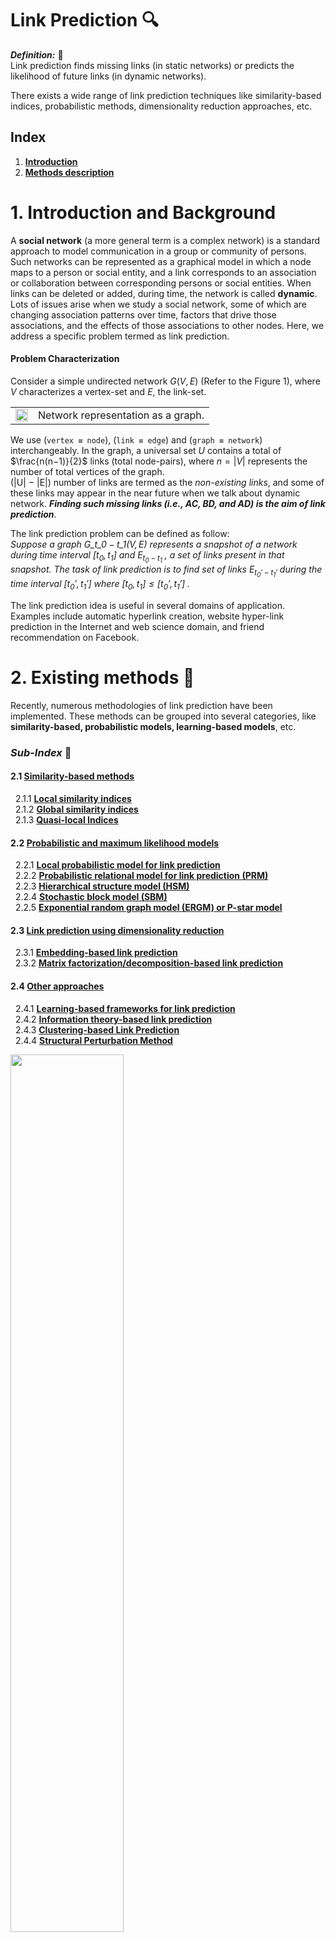 # **Link Prediction** :mag:
***Definition:*** :key:<br>
Link prediction finds missing links (in static networks) or predicts the likelihood of future links (in dynamic networks).

There exists a wide range of link prediction techniques like similarity-based indices, probabilistic methods, dimensionality reduction approaches, etc.

## **Index**
1. [**Introduction**](#1-introduction-and-background)
2. [**Methods description**](#2-existing-methods-📑)


# 1. **Introduction and Background**
A **social network** (a more general term is a complex network) is a standard approach to model communication in a group or community of persons. Such networks can be represented as a graphical model in which a node maps to a person or social entity, and a link corresponds to an association or collaboration between corresponding persons or social entities. When links can be deleted or added, during time, the network is called **dynamic**. Lots of issues arise when we study a social network, some of which are changing association patterns over time, factors that drive those associations, and the effects of those associations to other nodes. Here, we address a specific problem termed as link prediction.

#### **Problem Characterization**
Consider a simple undirected network $G(V, E)$ (Refer to the Figure 1), where $V$ characterizes a vertex-set and $E$, the link-set.

|   |   |
| - | - |
|<img src="latex/capitoli/intro/imgs/img1.png" width="100%" height="100%"> | Network representation as a graph. |



We use (`vertex ≡ node`), (`link ≡ edge`) and (`graph ≡ network`) interchangeably. In the graph, a universal set $U$ contains a total of $\frac{n(n−1)}{2}$ links (total node-pairs), where $n = |V|$ represents the number of total vertices of the
graph. <br>
(|U| − |E|) number of links are termed as the *non-existing links*, and some of these links may appear in the near future when we talk about dynamic network. ***Finding such missing links (i.e., AC, BD, and AD) is the aim of link prediction***.

The link prediction problem can be defined as follow:<br>
*Suppose a graph* $\mathit{G\_{t\_0 − t\_1} (V, E)}$ *represents a snapshot of a network during time interval* $\mathit{[t_0 ,t_1]}$ *and* $\mathit{E_{t_0 − t_1}}$ *, a set of links  present in that snapshot. The task of link prediction is to find set of links* $\mathit{E_{t_0' − t_1'}}$ *during the time interval* $\mathit{[t_0' ,t_1']}$ *where* $\mathit{[t_0 ,t_1] \leq [t_0' ,t_1']}$ *.*

The link prediction idea is useful in several domains of application. Examples include automatic hyperlink creation, website hyper-link prediction in the Internet
and web science domain, and friend recommendation on Facebook.

# 2. **Existing methods** :bookmark_tabs:
Recently, numerous methodologies of link prediction have been implemented. These methods can be grouped into several categories, like **similarity-based, probabilistic models, learning-based models**, etc.

### ***Sub-Index*** :open_file_folder:
#### 2.1 [**Similarity-based methods**](#21-similarity-based-methods) <br>
&nbsp;&nbsp;2.1.1 [**Local similarity indices**](#211-local-similarity-indices)<br>
&nbsp;&nbsp;2.1.2 [**Global similarity indices**](#212-global-similarity-indices)<br>
&nbsp;&nbsp;2.1.3 [**Quasi-local Indices**](#213-quasi-local-indices)<br>
#### 2.2 [**Probabilistic and maximum likelihood models**](#22-probabilistic-and-maximum-likelihood-models) <br>
&nbsp;&nbsp;2.2.1 [**Local probabilistic model for link prediction**](#221-local-probabilistic-model-for-link-prediction)<br>
&nbsp;&nbsp;2.2.2 [**Probabilistic relational model for link prediction (PRM)**](#222-probabilistic-relational-model-for-link-prediction-prm)<br>
&nbsp;&nbsp;2.2.3 [**Hierarchical structure model (HSM)**](#223-hierarchical-structure-model-hsm)<br>
&nbsp;&nbsp;2.2.4 [**Stochastic block model (SBM)**](#224-stochastic-block-model-sbm)<br>
&nbsp;&nbsp;2.2.5 [**Exponential random graph model (ERGM) or P-star model**](#225-exponential-random-graph-model-ergm-or-p-star-model)<br>
#### 2.3 [**Link prediction using dimensionality reduction**](#23-link-prediction-using-dimensionality-reduction) <br>
&nbsp;&nbsp;2.3.1 [**Embedding-based link prediction**](#231-embedding-based-link-prediction)<br>
&nbsp;&nbsp;2.3.2 [**Matrix factorization/decomposition-based link prediction**](#232-matrix-factorizationdecomposition-based-link-prediction)<br>
#### 2.4 [**Other approaches**](#24-other-approaches) <br>
&nbsp;&nbsp;2.4.1 [**Learning-based frameworks for link prediction**](#241-learning-based-frameworks-for-link-prediction)<br>
&nbsp;&nbsp;2.4.2 [**Information theory-based link prediction**](#242-information-theory-based-link-prediction)<br>
&nbsp;&nbsp;2.4.3 [**Clustering-based Link Prediction**](#243-clustering-based-link-prediction)<br>
&nbsp;&nbsp;2.4.4 [**Structural Perturbation Method**](#244-structural-perturbation-method)<br>

<img src="latex/capitoli/methods/imgs/img2.jpg" width="60%" height="60%"> 

## 2.1 **Similarity-based methods**
Similarity-based metrics are the simplest one in link prediction, in which for each pair $x$ and $y$, a similarity score $S(x, y)$ is calculated. The score $S(x, y)$ is based on the structural or node’s properties of the considered pair. The non-observed links (i.e., $U − E^T$ ) are assigned scores according to their similarities. **The pair of nodes having a higher score represents the predicted link between them**. The similarity measures between every pair *can be calculated using several properties of the network*, one of which is structural property. Scores based on this property can be grouped in several categories like **local and global**, and so on.

### 2.1.1 **Local similarity indices**
Local indices are generally calculated using information about common neighbors and node degree. These indices **consider immediate neighbors of a node**. The following are some examples of local similarity indices with a description and method to calculate them:
- `Common Neighbors (CN)`: In a given network or graph, the size of common neighbors for a given pair of nodes $x$ and $y$ is calculated as the size of the intersection of the two nodes neighborhoods ( $\Gamma$ ).
    $$S(x, y) = |\Gamma(x) \cap \Gamma(y)|$$
    The likelihood of the existence of a link between x and y increases with the number of common neighbors between them.
- `Jaccard Coefficient`: This metric is similar to the Common Neighbors. Additionally, it normalizes the above score, as given below:
    $$S(x, y) = \frac{|\Gamma(x) \cap \Gamma(y)|}{|\Gamma(x) \cup \Gamma(y)|}$$
    The Jaccard coefficient is defined as the probability of selection of common neighbors of pairwise vertices from all the neighbors of either vertex. The pairwise Jaccard score increases with the number of common neighbors between the two vertices considered. Some researcher (**Liben-Nowell et al.**) demonstrated that this similarity metric **performs worse** as compared to Common Neighbors.
- `Adamic/Adar Index (AA)`: Adamic and Adar presented a metric to calculate a similarity score between two web pages based on shared features, which are further used in link prediction after some modification
    $$S(x, y) = \sum_{z \in \Gamma(x) \cap \Gamma(y)} \frac{1}{log k_z}$$
    where $k_z$ is the degree of the node $z$. It is clear from the equation that more weights are assigned to the common neighbors having smaller degrees. This is also intuitive in the real-world scenario, for example, a person with more number of friends spend less time/resource with an individual friend as compared to the less number of friends.
- `Preferential Attachment (PA)`: The idea of preferential attachment is applied to generate a growing scale-free network. The term **growing** represents the incremental nature of nodes over time in the network. The likelihood incrementing new connection associated with a node $x$ is proportional to $k_x$ , the degree of the node. Preferential attachment score between two nodes x and y can be computed as:
    $$S(x, y) = k_x k_y$$
    This index shows the worst performance on most networks. The **simplicity**
(as it requires the least information for the score calculation) and the **computational time** of this metric are the main advantages. PA shows better results if larger degree nodes are densely connected, and lower degree nodes are rarely connected. In the above equation, summation can also be used instead of multiplication as an aggregate function.
- `Resource Allocation Index (RA)`: Consider two non-adjacent vertices $x$ and $y$. Suppose node $x$ sends some resources to $y$ through the common nodes of both $x$ and $y$ then the similarity between the two vertices is computed in terms of **resources sent** from $x$ to $y$. This is expressed mathematically as:
    $$S(x, y) = \sum_{z \in \Gamma(x) \cap \Gamma(y)} \frac{1}{k_z}$$
    The difference between **RA** and **AA** is that the RA index heavily penalizes to higher degree nodes compared to the AA index. Prediction results of these indices become almost the same for smaller average degree networks. This index
shows good performance on heterogeneous networks with a high clustering coefficient, especially on transportation networks.
- `Cosine similarity or Salton Index (SI)`: This similarity index between two records (documents) is measured by calculating the Cosine of the angle between them. The metric is all about the orientation and not magnitude. The Cosine similarity can be computed as
    $$S(x, y) = \frac{|\Gamma(x) \cap \Gamma(y)|}{\sqrt{(k_x k_y)}}$$
- `Sorensen Index`: It is very similar to the Jaccard index. **McCune et al.** show that it **is more robust than Jaccard against the outliers**.
    $$S(x, y) = \frac{2|\Gamma(x) \cap \Gamma(y)|}{k_X + k_y}$$
- `CAR-based Common Neighbor Index (CAR)`: CAR-based indices are presented based on the assumption that the link existence between two nodes is more likely if their common neighbors are members of a local community (local-community-paradigm (LCP) theory). In other words, the likelihood existence increases with the number of links among the common neighbors (local community links (LCLs)) of the seed node pair as described in the following figure.
    $$S(x, y) = CN(x, y) \text{ x } LCL(x, y) = CN(x, y) \text{ x } \sum_{z \in \Gamma(x) \cap \Gamma(y)} \frac{|\gamma(z)|}{2} $$
    where $CN(x, y) = |\Gamma(x) ∩ \Gamma(y)|$ is number of common neighbors. $LCL(x, y)$ refers to the number of local community links which are defined as the links among the common neighbors of seed nodes x and y. $\gamma(z)$ is the subset of neighbors of node $z$ that are also common neighbors of $x$ and $y$. <br>
    <img src="latex/capitoli/methods/imgs/img3.png" width="70%" height="70%"> 
- `CAR-based Adamic/Adar Index (CAA)`: If $LCL$ is considered as an accuracy enhancer, then the $CAA$ index is obtained by incorporating the $LCL$ theory to the well known AA index and mathematically expressed by the equation given below.
    $$S(x, y) = \sum_{z \in \Gamma(x) \cap \Gamma(y)} \frac{|\gamma(z)|}{\log_2(k_z)} $$
- `CAR-based Resource Allocation Index (CRA)`: Is a general application of the LCL theory to other indices and generate the CRA index by incorporating this concept into the existing RA index of the literature. Mathematically, the CRA can be expressed as
    $$S(x, y) = \sum_{z \in \Gamma(x) \cap \Gamma(y)} \frac{|\gamma(z)|}{k_z}$$
- `CAR-based Preferential Attachment Index (CPA)`: This is the preferential attachment index based on the CAR index. CPA is obtained by incorporating the LCL theory to the original PA method and expressed mathematically by
    $$S(x, y) = e_x e_y + e_x CAR(x, y) + e_y CAR(x, y) + CAR(x, y)^2$$
    where $e_x$ is the number of neighbors of $x$ not shared by $y$ and $CAR(x, y)$ is the similarity score of the node pair $x$ and $y$ using CAR index. <br>
    CAR-based methods listed above show the best performance on LCP networks. The LCP networks are related to dynamic and heterogeneous systems and facilitate network evolution of social and biological networks.
- `Hub Promoted Index (HPI)`: This similarity index promotes the formation of links between the sparsely connected nodes and hubs. It also tries to prevent links formation between the hub nodes. This similarity metric can be expressed mathematically as
    $$S(x, y) = \frac{|\Gamma(x) \cap \Gamma(y)|}{min(k_x, k_y)}$$
- `Hub Depressed Index (HDI)`: This index is the same as the previous one but with the opposite goal as it avoids the formation of links between hubs and low degree nodes in the networks. The Hub depressed index promotes the links evolution between the hubs as well as the low degree nodes. The mathematical expression for this index is given below.
    $$S(x, y) = \frac{|\Gamma(x) \cap \Gamma(y)|}{max(k_x, k_y)}$$
- `Local Naive Bayes-based Common Neighbors (LNBCN)`: The above similarity indices are somehow based on common neighbors of the node pair where each of the which are equally weighted. This method is based on the Naive Bayes theory and arguments that different common neighbors play different role in the network and hence contributes differently to the score function computed for non-observed node pairs
    $$S(x, y) = \sum_{z \in \Gamma(x) \cap \Gamma(y)} [log(\frac{C(z)}{1 - C(z)}) + log(\frac{1 - \rho}{\rho})]$$
    where $C(z)$ is node clustering coefficient and $\rho$ is the network density expressed as
    $$\rho = \frac{|E|}{n(n-1)/2}$$
- `Leicht-Holme-Newman Local Index (LHNL)`: The logic below this index is that two vertices are similar to each other if their corresponding neighbors are self-similar to themselves. This score is defined by the ratio of the path of length two that exits between two vertices and the expected path of the same length between them.
    $$S(x, y) = \frac{|\Gamma(x) \cap \Gamma(y)|}{k_x k_y}$$
- `Node Clustering Coefficient (CCLP)`: This index is also based on the clustering coefficient property of the network in which the clustering coefficients of all the common neighbors of a seed node pair are computed and summed to find the final similarity score of the pair. Mathematically
    $$S(x, y) = \sum_{z \in \Gamma(x) \cap \Gamma(y)} C(z)$$
    where
    $$C(z) = \frac{t(z)}{k_z(k_z - 1)}$$
    is clustering coefficient of the node $z$ and $t(z)$ is the total triangles passing through the node $z$.
- `Node and Link Clustering coefficient (NLC)`: This similarity index is based on the basic topological feature of a network called ”*Clustering Coefficient*”. The
clustering coefficients of both nodes and links are
incorporated to compute the similarity score.
    $$S(x, y) = \sum_{z \in \Gamma(x) \cap \Gamma(y)} \frac{|\Gamma(x) \cap \Gamma(z)|}{k_z -1} \text{ x }C(z) + \frac{|\Gamma(y) \cap \Gamma(z)|}{k_z -1} \text{ x }C(z)$$

<br>

### 2.1.2 **Global similarity indices**
Global indices are computed using entire topological information of a network. The computational complexities of such methods are higher and seem to be infeasible for large networks.
- `Katz Index`: This index can be considered as a variant of the shortest path metric. It directly aggregates over all the paths between x and y and dumps exponentially for longer paths to penalize them. It can be expressed mathematically as:
    $$S(x, y) = \sum_{l = 1}^{\infty}\beta^l|paths_{x, y}^{<l>}| = \sum_{l = 1}^{\infty}\beta^l(A)^l_{x, y}$$
    where, $paths_{x, y}^{<l>}$ is considered as the set of total $l$ length paths between $x$ and $y$, $\beta$ is a damping factor that controls the path weights and A is the adjacency matrix. For the convergence of above equation,
    $$\beta < \frac{1}{\lambda_1} $$
    where $\lambda_1$ is the maximum eigenvalue of the matrix A. <br>
    If 1 is added to each element of the diagonal of the resulting similarity matrix S, this expression can be written in matrix terms as
    $$S = \beta AS + I$$
    where $I$ is the identity matrix of the proper dimension. The similarity between all pairs of nodes can be directly computed using the closed-form by rearranging for $S$ in the previous expression and subtracting the previously added 1 to the elements in the diagonal. Katz score for each pair of nodes in the network is calculated by finding the similarity matrix as
    $$S = (I − \beta A)^{− 1} − I$$
    The computational complexity of the given metric is high, and it can be roughly estimated to be cubic complexity which is not feasible for a large network.
- `Random Walk with Restart (RWR)`: Let $\alpha$ be a probability that a random walker iteratively moves to an arbitrary neighbor and returns to the same starting vertex with probability $(1 − \alpha)$. Consider $q_{xy}$ to be the probability that a random walker who starts walking from vertex $x$ and located at the vertex $y$ in steady-state. Now, this probability of walker to reach the vertex $y$ is expressed mathematically as
    $$\overrightarrow{q_x} = \alpha P^T \overrightarrow{q_x} + (1-\alpha) \overrightarrow{e_x}$$
    where $\overrightarrow{e_x}$ is the seed vector of length $|V|$ (i.e., the total number of vertices in the graph). This vector consists of zeros for all components except the elements $x$ itself. The transition matrix $P$ can be expressed as
    $$\overrightarrow{q_x} = (1-\alpha)(I - \alpha P^T)^{-1} \overrightarrow{e_x}$$
    Since this similarity is not symmetric, the final score between the node pair (x, y) can be computed as
    $$S(x, y) = q_{xy} + q_{yx}$$
    It is clear from the above equation that matrix inversion is required to solve, which is quite expensive and prohibitive for large networks.
- `Shortest Path`: The inverse relation between the similarity and length of the shortest path is captured by the following mathematical equation given below.
    $$S(x, y) = -|d(x, y)|$$
    where Dijkstra algorithm is applied to efficiently compute the shortest path d(x, y) between the node pair (x, y). The prediction accuracy of this index is low compared to most local indices.
- `Leicht-Holme-Newman Global Index (LHNG)`: This global index is based on the principle that two nodes are similar if either of them has an immediate neighbor, which is similar to the other node. This is a recursive definition of similarity where a termination condition is needed. The termination condition is introduced in terms of self-similarity, i.e., a node is similar to itself. Thus, the similarity score equation consists of two terms: first, the neighbor similarity, and the second, self-similarity, as given below.
    $$S(x, y) = \phi  \sum_z A_{x, z} S_{z, y} + \psi \delta_{x, y}$$
    Here, the first term is neighborhood similarity and the second term is self-similarity. $\psi$ and $\phi$ are free parameters that make a balance between these two terms. When the free parameter $\psi$ = 1, this index resembles to the Katz index.
- `Cosine based on L+ (Cos+)`: Laplacian matrix is extensively used as an alternative representation of graphs in spectral graph theory. This matrix can be defined as $L = D − A$, where, $D$ is the diagonal matrix consisting of the degrees of each node of the matrix and $A$ is the adjacency matrix of the graph. The pseudo-inverse of the matrix defined by Moore-Penrose is represented as $L^+$ and each entry of this matrix is used to represent the similarity score between the two corresponding nodes. The most common way to compute this pseudo-inverse is by computing the **singular value decomposition (SVD)** of the Laplacian matrix [ $(L = U \Sigma V^T) $, where $U$ and $V$ are left and right singular vectors of $SVD$ ] as follows
    $$L^+ = V \Sigma^+ U^T$$
    $\Sigma^+$ is obtained by taking the inverse of each nonzero element of the $\Sigma$. Further, the similarity between two nodes $x$ and $y$ can be computed using any inner product measure such as Cosine similarity given as
    $$S(x, y) = \frac{L_{x, y}^+}{\sqrt{L_{x, x}^+ L_{y, y}^+}}$$
- `Average Commute Time (ACT)`: This index is based on the random walk concept. A random walk is a Markov chain which describes the movements of a walker. It defined as the average number of movements/steps required by a random walker to reach the destination node $y$, and come back to the starting node $x$. If $m(x, y)$ be the number of steps required by the walker to reach $y$ from $x$, then the following expression captures this concept.
    $$n(x, y) = |E| (l_{xx}^+ + l_{yy}^+ - 2l_{xy}^+) $$
    where $l_{xy}^+$ denotes the $(x, y)$ entry of the matrix $L^+$ . Pseudo-inverse of the Laplacian, $L^+$ can be computed as
    $$L^+ = (L - \frac{ee^T}{n})^{-1} + \frac{ee^T}{n}$$
    where $e$ is a column vector consisting of 1’s. <br>
    Smaller value of this equation will represent higher similarity. The final expression is the following
    $$S(x, y) = \frac{1}{l_{xx}^+ + l_{yy}^+ - 2l_{xy}^+}$$
- `Normalized Average Commute Time (NACT)`: This is a variant of ACT that takes into account node degrees. For a high degree node (hub) $y$, $m(x, y)$ is usually small regardless of $x$, the similarity measure is normalized with stationary distribution $\pi$ of the Markov chain describing random walker on the graph. This normalized measure can be computed with the following equation
    $$S(x, y) = \frac{1}{(m(x, y)\pi_y + m(y, x)\pi_x)}$$
- `Matrix Forest Index (MF)`: his index is based on the concept of spanning tree which is defined as the subgraph that spans total nodes without forming any cycle. The spanning tree may contain total or less number of links as compared to the original graph. Chebotarev and Shamis proposed a theorem called matrix-forest theorem which states that the number of spanning tree in a graph is equal to the co-factor of any entry of Laplacian matrix of the graph. Here, the term forest represents the union of all rooted disjoint spanning trees. The similarity between two nodes $x$ and $y$ can be computed with the equation given below
    $$S = (I + L)^{-1}$$
    where $(I + L)\_{(x,y)}$ is the number of spanning rooted forests ( $x$ as root ) consisting of both the nodes $x$ and $y$. Moreover, this quantity is equal to the co-factor of $(I + L)_{(x,y)}$ .
- `SimRank`: This is a measure of structural context similarity and shows object-to-object relationships. It is not domain-specific and recommends to apply in directed or mixed networks. The basic assumption of this measure is that two objects are similar if they are related to similar objects. SimRank computes how soon two random walkers meet each other, starting from two different positions. This measure can be represented in matrix form as
    $$S(x,y) = \alpha W^T SW + (1 - \alpha)I$$
    where, $\alpha \in (0, 1)$ is a constant. $W$ is the transformation matrix and computed by normalizing each column of adjacency matrix $A$ as $W_{ij} = \frac{a_{ij}}{\sum_{k=1}^{n}}$ <br>
    The computational complexity of this measure is high for a large network, and to reduce its time, the authors suggest pruning recursive branches.
- `Rooted Pagerank (RPR)`: The idea of PageRank was originally proposed to rank the web pages based on the importance of those pages. The algorithm is based on the assumption that a random walker randomly goes to a web page with probability $\alpha$ and follows hyper-link embedded in the page with probability $(1 − \alpha)$. Chung et al. used this concept incorporated with a random walk in link prediction framework. The importance of web pages, in a random walk, can be replaced by stationary distribution. The similarity between two vertices $x$ and $y$ can be measured by the stationary probability of $y$ from $x$ in a random walk where the walker moves to an arbitrary neighboring vertex with probability $\alpha$ and returns to $x$ with probability $(1 − \alpha)$. Mathematically, this score can be computed for all pair of vertices as
    $$RPR = (1 - \alpha)(I - \alpha \hat{N})^{-1}$$
    where $\hat{N} = D^{−1} A$ is the normalized adjacency matrix with the diagonal degree matrix $D[i, i] = \sum_j A[i, j]$.

<br>

### 2.1.3 **Quasi-local Indices**
Quasi-local indices have been introduced as a trade-off between local and global approaches or performance and complexity. These metrics are as efficient to compute as local indices. Some of these indices extract the entire topological information of the network. The time complexities of these indices are still below compared to the global approaches.
- `Local Path Index (LP)`: This metric has the intent to furnish a good trade-off between accuracy and computational complexity. The metric is expressed mathematically as 
    $$S^{LP} = A^2 + \epsilon A^3$$
    where $|epsilon$ represents a free parameter. Clearly, the measurement converges to common neighbor when $\epsilon = 0$. If there is no direct connection between $x$ and $y$, $(A^3)_{xy}$ is equated to the total different paths of length 3 between $x$ and $y$. The index can also be expanded to generalized form
    $$S^{LP} = A^2 + \epsilon A^3 + \epsilon^2 A^4 + ... + \epsilon^{(n−2)} A^n$$
    where $n$ is the maximal order. Computing this index becomes more complicated with the increasing value of $n$. The LP index outperforms the proximity-based indices, such as RA, AA, and CN.
- `Path of Length 3 (L3)`: Georg Simmel, a German sociologist, first coined the concept “triadic closure” and made popular by Mark Granovetter in his work “*The Strength of Weak Ties*”. The authors proposed a similarity index in protein-protein interaction (PPI) network, called ***path of length 3 (or L3)*** published in the Nature Communication. They experimentally show that the triadic closure principle (TCP) does not work well with PPI networks. They showed the paradoxical behavior of the TCP (i.e., the path of length 2), which does not follow the structural and evolutionary mechanism that governs protein interaction. The TCP predicts well to the interaction of self-interaction proteins (SIPs), which are very small (4%) in PPI networks and fails in prediction between SIP and non SIP that amounts to 96%. They showed that the L3 index performs well in such conditions and give mathematical expression to compute this index as
    $$S(x, y) = \sum \frac{a_{x,u} a_{u,v} a_{v,y}}{k_u k_v}$$
- `Similarity based on Local Random Walk and Superposed Random Walk (LRW and SRW)`: This metric propose a new similarity measures by exploiting the random walk concept on graphs with limited walk steps. They defined node similarity based on random walks of lower computational complexity compared to the other random walk based methods. Given a random walker, starting from the node $x$, the probability of reaching the random walker to the node $y$ in $t$ steps is
    $$\overrightarrow{\pi}\_x(t) = P^T \overrightarrow{\pi}\_x(t-1)$$
    where $\overrightarrow{\pi}\_x(0)$ is a column vector with $x^{th}$ element as 1 while others are 0’s and $P^T$ is the transpose of the transition probability matrix $P$. $P_{xy}$ entry of this matrix defines the probability of a random walker at node $x$ will move to the next node $y$. It is expressed as $P_{xy} = \frac{a_{kx}}{k_x}$ , where $a_{xy}$ is 1 when there is a link between $x$ and $y$ and 0, otherwise. The authors computed the similarity score ( $LRW$ ) between two nodes based on the above concept as
    $$S^{LRW}(x, y) = \frac{k_x}{2|E|}\pi_{xy}(t) + \frac{k_y}{2|E|}\pi_{xy}(t)$$
    This similarity measure focus on only few steps covered by the random walker (hence quasi-local) and not the stationary state compared to other approaches. <br> 
    Random walk based methods suffer from the situation where a random walker moves far away with a certain probability from the target node whether the target node is closer or not. This is an obvious problem in social networks that show a high clustering index i.e., clustering property of the social networks. This degrades the similarity score between the two nodes and results in low prediction accuracy. One way to counter this problem is that continuously release the walkers at the starting point, which results in a higher similarity between the target node and the nearby nodes. By superposing the contribution of each walker (walkers move independently), SRW is expressed as
    $$S^{SRW} (x, y) (t) = \sum_{l=1}^{t} S^{LRW} (l)$$

### **Some Remarks**:
Similarity-based approaches mostly focus on the structural properties of the networks to compute the similarity score. <br> 
***Local approaches*** consider, in general, neighborhood information (direct neighbors or neighbors of neighbor), which take less time for computation. This is the property that makes the local approaches feasible for massive real-world network datasets.  <br>
***Global approaches*** consider the entire structural information of the network; that is why time required to capture this information is more than local and quasi-local approaches. Also, sometimes, entire topological information may not be available at the time of computation, especially in a decentralized environment. So, parallelization over the global approaches may not possible or very complex compared to the local and quasi-local approaches. The performance or prediction accuracy of these approaches (i.e., global approaches) is better compared to local and quasi-local. <br>
***Quasi-local approaches*** extract more structural information than local and somehow less information compared to the global.

## 2.2 **Probabilistic and maximum likelihood models**
### 2.2.1 **Local probabilistic model for link prediction**
### 2.2.2 **Probabilistic relational model for link prediction (PRM)**
### 2.2.3 **Hierarchical structure model (HSM)**
### 2.2.4 **Stochastic block model (SBM)**
### 2.2.5 **Exponential random graph model (ERGM) or P-star model**

## 2.3 **Link prediction using dimensionality reduction**
The curse of dimensionality is a well-known problem in machine learning. Some researchers employ dimension reduction techniques to tackle the above problem and apply it in the **link prediction** scenario.

### 2.3.1 **Embedding-based link prediction**
The network embedding is considered as a dimensionality reduction technique in which higher $D$ dimensional nodes (vertices) in the graphs are mapped to a lower $d$ ( $d << D$ ) **dimensional representation (embedding)** space by preserving the node neighborhood structures. In other words, ***find the embedding of nodes to a lower d-dimensions such that similar nodes (in the original network) have similar embedding (in the representation space)***. <br>
In the Figure below you can see an application example of a dimensionality reduction technique to a graph that represent a social network. <br>
<img src="latex/capitoli/methods/imgs/img4.png" width="80%" height="80%">

The main component of the network embedding is the encoding function or encoder $f_{en}$ that map each node to the embedding space
$$f_{en}(x) = z_x$$
where $z_x$ is the $d$-dimensional embedding of the node $x$. The embedding matrix is $Z \in R^{d x |V|}$ , each column of which represents an embedding vector of a node. <br> 
<img src="latex/capitoli/methods/imgs/img5.png" width="80%" height="80%">

Now, a similarity function is $S(x, y)$ is defined that specifies how to model the vector (embedding) space relationships equivalent to the relationships in the original network, i.e.,
$$S(x, y) \approx z_x^T z_y$$

Here $S(x, y)$ is the function that reconstructs pairwise similarity values from the generated embedding. The term $S(x, y)$ is the one that differ according to the function used in different factorization-based embedding approaches.

For example, `graph factorization` directly employ adjacency matrix $A$ i.e. $(S(x, y) \overset{\Delta}{=} A_{(x,y)})$ to capture first order proximity, `GraRep` selects $(S(x, y) \overset{\Delta}{=} A^2_{(x,y)})$ and `HOPE` uses other similarity measures(e.g. Jaccard neighborhood overlap). Most embedding methods realize the reconstruction objective by minimizing the loss function, L
$$L = \sum_{(x, y) \in \{V x V \}} l(z_x^T z_y, S(x, y))$$

Once the previous equation is **converged** (i.e. **trained**), one can use the trained encoder to generate nodes embedding, which can further be employed to infer missing link and other downstream machine learning tasks.

Recently, some network embedding techniques have been proposed and applied successfully in link prediction problem. The `Laplacian eigenmaps`, `Logically linear embedding (LLE)`, and `Isomap` are examples based on the simple notion of embedding. Such embedding techniques are having quite complex in nature and face scalability issues. To tackle the scalability issue, graph embedding techniques have leveraged the sparsity of real-world networks. For example, `DeepWalk` extracts local information of truncated random walk and embeds the nodes in representation space by considering the walk as a sentence in the language model. It preserves higher order proximity by maximizing the probability of co-occurrence of random walk of length $2k + 1$ (previous and next $k$ nodes centered at a given node). `Node2vec` also uses a random walk to preserves higher order proximity but it is biased which is a trade-off between the `breadth-first search (BFS)` and `depth-first search (DFS)`.

The experimental results show that the `Node2vec` performs better than the `Deepwalk`.

In next step, **Trouillon et al.** introduced complex embedding in which simple matrix and tensor factorization have been used for link prediction that uses a vector with complex values. Such composition of complex embedding includes all possible binary relations especially symmetric and anti-symmetric relations. Recently, some more studies have been published in link prediction using embedding, for example, **Cao et al. subgraph embedding**, **Li et al. deep dynamic network embedding**, **Kazemi et al.**, etc. 

### 2.3.2 **Matrix factorization/decomposition-based link prediction**
From last decade, matrix factorization has been used in lots of papers based on link prediction and recommendation systems. Typically, the latent features are extracted and using these features, each vertex is represented in latent space, and such representations are used in a supervised or unsupervised framework for link prediction. To further **improve the prediction results, some additional node/link or other attribute information can be used**. In most of the works, non-negative matrix factorization has been used. Some authors also applied the singular value decomposition technique. Let the input data matrix is represented by $X = (x_1, x_2, ..., x_n)$ that contains $n$ data vectors as columns. Now, factorization of this matrix can be expressed as
$$X \approx FG^T$$
where $X \in R^{p x n}, F \in R^{p x k} , and G \in R^{n x k}$ . Here, $F$ contains the bases of the latent space and is called the basis matrix. $G$ contains combination of coefficients of the bases for reconstructing the matrix $X$ , and is called the coefficient matrix. $k$ is the dimension of latent space $(k < n)$. Several well-known matrix factorizations are expressed based on some constraints on either of the three matrices, for example
- `SVD`: $X_\pm \approx F_\pm G_\pm^T$
- `NMF`: $X_+ \approx F_+ G_+^T$
- `Semi-NMF`: $X_\pm \approx F_\pm G_+^T $
- `Convex-NMF`: $X_\pm \approx  X_\pm W_+ G_\pm^T $

In the above four equations, $Z_\pm$ represents the nature of the entries in the matrix $Z$, i.e. both positive and negative entries allowed in the matrix $Z$. In the last equation, $F = XW$ represents the convex combinations of the columns of $F$ . Generally, such a factorization problem can be modeled as the following `Frobenius norm optimization problem`
$$min_{f, g} ||X - FG^T||^2_{fro}$$
$$\text{subject to} F \ge 0, G \ge 0$$
Here $||Z||^2_{fro}$ is the frobenius norm of $Z$ and the constraints represent NMF factorization. However, any of the above four constraints can be used depending on the requirement of the problem underlying. <br>
After solving the above optimization problem, the similarity between a non-existing pair $(x, y)$ can be computed by the similarity of the $x^{th}$ and $y^{th}$ row vectors in the coefficient matrix $G$.

- `Acar et al.` expressed temporal link prediction as a matrix completion problem and solve it through the `matrix and tensor factorization`. They proposed a weighted method to collapsed the temporal data in a single matrix and factorize it using `CANDECOMP/PARAFAC (CP)` tensor decomposition method. 
- `Ma et al.` also applied matrix factorization to temporal networks where features of each network are extracted using `graph communicability` and then collapsed into a single feature matrix using `weighted collapsing tensor (WCT)`. They showed the equivalence between eigen decomposition of `Katz matrix` and `non-negative matrix factorization (NMF)` of the communicability matrix that serves as the foundation of their framework.
- `Menon et al.` proposed a work for structural link prediction. Here, the problem is modeled as `matrix completion problem`, and `matrix factorization` are used to solve it. They introduced a supervised matrix decomposition framework that learns latent (unobserved) structural features of the graph and incorporates it with additional node/link explicit feature information to make a better prediction. Additionally, they allowed the factorization model to solve class imbalance problem by optimizing ranking loss. 
- `Chen et al.` proposed a work, where the authors extracted topological matrix and attribute matrix and factorized these matrices using `non-negative matrix factorization`. The final score matrix is obtained by integrating these two matrices in the latent space.

## 2.4 **Other approaches**
### 2.4.1 **Learning-based frameworks for link prediction**
Earlier described approaches (e.g., similarity and probabilistic methods) deal with the computing a score of each non-observed link either by a similarity or a probabilistic function. However, **the link prediction problem can also be modeled as a learning-based model** to exploit graph topological features and attribute information. The problem is cast as a **supervised classification model** where a **point** (i.e., training data) **corresponds to a vertex-pair in the network**, and the **label** of the point **represents the presence or absence of an edge (link) between the pair**. <br>
In other words, _consider a vertex-pair_ $\mathit{(x, y)}$ _in the graph_ $\mathit{G(V, E)}$ _and the label of the corresponding data point in the classification model is_ $\mathit{l_{(x,y)}}$ . Then,

$$l_{(x, y)}= 
    \begin{cases} 
        +1 \ \text{ if } (x, y) \in E\\ 
        -1 \ \text{ if } (x, y) \notin E  
    \end{cases}
$$

**This is typically a binary classification task** where several classifiers (e.g., `decision tree, naive Bayes, support vector machine`, etc.) can be employed to predict the label of unknown data points (corresponding to missing links in the network). One of the major challenges of this model (i.e., machine learning) is the **selection of appropriate feature set**. Majority of the existing research works extract feature sets from the network topology (i.e., topological information of the network). These **features are generic** and domain-independent that are **applicable to any network**. Such features are typical, `neighborhood, and path-based features`.  <br>
Some other works concentrate on extracting node and edge features that play a crucial role to improve the performance of link prediction. The cost of extraction of such features is cheap and easy, while the main disadvantage is the domain-specific nature of them.

### 2.4.2 **Information theory-based link prediction**
Several complex networks have utilized the concept of **information theory to compute their complexity on different scales**. They defined several correlation measures and modeled some networks (e.g., `star, tree, lattice, ER graph`, etc.). **Bauer et al.** used the `maximum entropy principle` to assign a statistical weight to any graph and introduced random graph construction with arbitrary degree distribution.

**Tan et al.** posed the link prediction problem in the `framework of information theory`. They mainly focus on local assortativity to capture local structural properties of the network and showed that `mutual information (MI)` method performs well on both low and highly correlated networks. Motivated by, **Zhu, B. and Xia** added more local features (i.e., links information of neighbors of the seed nodes as well as their common neighbors) in their framework and called it as `neighbor set information (NSI) index`. Thus, they showed that the different features could be combined in an information-theoretic model to improve the link prediction accuracy.

**Xu et al.** considered path entropy as a similarity metric for the link prediction problem. The authors assumed that there is no correlation among the degrees of the nodes in the network. Consider the following notations based on their paper: $L^0_{xy}$ shows no link exists between two vertices $x$ and $y$, and the corresponding existence is represented by $L^1_{xy}$. Probability of existence of a link between the above two vertices is given as

$$
    P(L^1_{xy}) = 1 - P(L^0_{xy}) = 1 - \frac{C^{k_y}_{M-k_x}}{C^{k_y}_M}
$$

where $C_M^{k_Y}$ represents the number of candidate link sets for the vertex $y$ with all links incident with $y$ and $C^{k_y}_{M−k_x}$ denotes the number of candidate link sets for the vertex $y$ with all links incident with $y$ but none of them is incident with $x$. <br>
Outcome results on several networks demonstrate that the similarity index based on path entropy performs better than other indices in terms of prediction accuracy and precision. **Xu et al.** extend the previous work to the weighted network by considering the weight of the paths. Recently, some more efforts have been applied in this direction based on different features of the networks like influential nodes, combining node attributes with `structural similarity, local likelihood, and maximal entropy random walk`.

### 2.4.3 **Clustering-based Link Prediction**
**Huang** presented a paper on `graph topology-based link prediction` where a `generalized clustering coefficient` is used as a **predictive parameter**. The author introduces a **cycle formation model** that shows the relationship between link occurrence probability and its ability to form
different length cycles. This model suggests that the occurrence probability of a particular link depends on the number of different lengths cycles formed by adding this link. The model is based on the assumption of the stationary property of the degree of clustering of the network. This model captures longer cycles by extending the higher-order clustering coefficients and defines the generalized clustering coefficient $C(k)$ as
    
$$C(k) = \frac{\textit{number of j-length cycles}}{\textit{number of k-length paths}}$$

where $k$ is the **degree** of the cycle formation model.

The author treats the link occurrence probability as governed by $t$ link generation mechanisms $g(1), g(2),...,g(k)$ of cycle formation model, each described by a single parameter $c_1, c_2,...,c_k$ . The above mentioned link generation mechanism can be understood with the help of the Figure below. 

|   |   |
| - | - |
|<img src="latex/capitoli/methods/imgs/img6.png" width="100%" height="100%"> | An example illustrating the cycle <br> formation link probability model. |

Consider a cycle formation model ( $CF (k)$ ) of degree $(k = 3)$. The Seed link $(x, y)$, here, can be generated by the following three
mechanisms:
- `random link occurrence g(1)`
- `length-2 cycle generation g(2)` i.e. $(x −a −y and x −c −y)$
- `length-4 cycle generation g(3)` i.e. $(x −b −d −y)$. 

The main issue is to combine several generation mechanisms to compute total link occurrence probability. The author posits a method to combine both path and cycle (of different lengths) generation mechanism in the framework. The expected general clustering coefficient of degree $k$ for this model can be estimated as
$$E[C(k)] = f(c_1, c_2, ..., c_k) = \sum_{i} |G_i|p(G_i)p((e_{l, k+1} \in E|G_i)) $$
where $|G_i|$ is the number of subgraph possible corresponding to the graph pattern $G_i$, $p(G_i)$ is the probability of occurrence of one of such graphs $G_i$, and $p(e_{l,k+l})$ is the probability of edge $e_{l,l+1}$ to occur given the pattern $G_i$. Finally, given the coefficients, the probability of existence of link is
$$p_{x,y}(c_1, ..., c_k) = \frac{c_1 \prod_{i=2}^{k} c_i^{|path^i_{x,y}|}}{c_1 \prod_{i=2}^{k} c_i^{|path^i_{x,y}|} + (1-c_1)\prod_{i=2}^{k} (1-c_i)^{|path^i_{x,y}|}}$$

**Liu et al.** proposed degree related clustering coefficient to quantify the clustering ability of nodes. They applied the same to paths of shorter lengths and introduced a new index `Degree related Clustering ability Path (DCP)`. They performed the `degree of robustness (DR)` test for their index and showed that missing links have a small effect on the index. Recently **Wu et al.** extracted triangle structure information in the form of node clustering coefficient of common neighbors. Their experiments on several real datasets show comparable results to the `CAR` index. The same concept of the clustering coefficient also introduced in the work presented by **Wu et al.**. Authors introduce both node and link clustering information in their work. Their experiments on different network datasets showed better performance results against existing methods, especially on middle and large network datasets. **Kumar et al.** explored the concept of node clustering coefficient to the next level (level-2) that captures more clustering information of a network. The comprehensive results on several real-world datasets show better performance compared to local methods and comparable to the node embedding method `Node2vec`. Meanwhile, **Benson et al.** studied simplicial closure events to capture higher-order structures in several temporal networks. The simplicial closure events are the process of closure of timestamped simplices (simplicial complexes 2 are set of nodes with different sizes) available in a dataset. These structures are common in several real-time complex systems, for example, communication in a group, collaboration of authors for a paper, etc. To assess these higher-order structures, the authors study the simplicial closure events on triples of nodes (for simplicity) and suggest that the open triangles or triples of nodes with strong ties are more likely to close in the future.

### 2.4.4 **Structural Perturbation Method**
***Lu et al.*** introduced a new framework of computing predictability of links in the networks. They coined a **structural consistency index** to quantify the link predictability. This index is based on the assumption that "_links in a network are highly predictable if no significant changes occur in the structural feature after the addition or deletion of a small fraction of the link_". Based on this index, they proposed a new similarity index, namely `structural perturbation method (SPM)`. The experimental results show the outstanding performance compared to the state-of-the-art in their paper.
